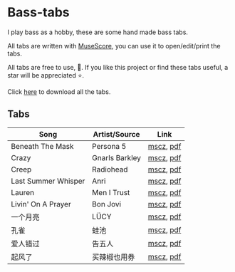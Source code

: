 # Bass-tabs

I play bass as a hobby, these are some hand made bass tabs.

All tabs are written with [MuseScore](https://musescore.org/), you can use it to open/edit/print the tabs.

All tabs are free to use, 🤘. If you like this project or find these tabs useful, a star will be appreciated ⭐.

Click [here](https://github.com/bingliang-zh/bass-tabs/archive/refs/heads/master.zip) to download all the tabs.

## Tabs

| Song                | Artist/Source   | Link                                                                                                  |
|---------------------|-----------------|-------------------------------------------------------------------------------------------------------|
| Beneath The Mask    | Persona 5       | [mscz](./tabs/Beneath%20The%20Mask%20-%20Persona%205.mscz), [pdf](./pdfs/Beneath%20The%20Mask%20-%20Persona%205.pdf) |
| Crazy               | Gnarls Barkley  | [mscz](./tabs/Crazy%20-%20Gnarls%20Barkley.mscz), [pdf](./pdfs/Crazy%20-%20Gnarls%20Barkley.pdf)      |
| Creep               | Radiohead       | [mscz](./tabs/Creep%20-%20Radiohead.mscz), [pdf](./pdfs/Creep%20-%20Radiohead.pdf)                    |
| Last Summer Whisper | Anri            | [mscz](./tabs/Last%20Summer%20Whisper%20-%20Anri.mscz), [pdf](./pdfs/Last%20Summer%20Whisper%20-%20Anri.pdf) |
| Lauren              | Men I Trust     | [mscz](./tabs/Lauren%20-%20Men%20I%20Trust.mscz), [pdf](./pdfs/Lauren%20-%20Men%20I%20Trust.pdf)      |
| Livin' On A Prayer  | Bon Jovi        | [mscz](./tabs/Livin'%20On%20A%20Prayer%20-%20Bon%20Jovi.mscz), [pdf](./pdfs/Livin'%20On%20A%20Prayer%20-%20Bon%20Jovi.pdf) |
| 一个月亮            | LÜCY            | [mscz](./tabs/一个月亮%20-%20LÜCY.mscz), [pdf](./pdfs/一个月亮%20-%20LÜCY.pdf)                          |
| 孔雀                | 蛙池             | [mscz](./tabs/孔雀%20-%20蛙池.mscz), [pdf](./pdfs/孔雀%20-%20蛙池.pdf)                                  |
| 爱人错过            | 告五人           | [mscz](./tabs/爱人错过%20-%20告五人.mscz), [pdf](./pdfs/爱人错过%20-%20告五人.pdf)                      |
| 起风了              | 买辣椒也用券     | [mscz](./tabs/起风了%20-%20买辣椒也用券.mscz), [pdf](./pdfs/起风了%20-%20买辣椒也用券.pdf)              |
